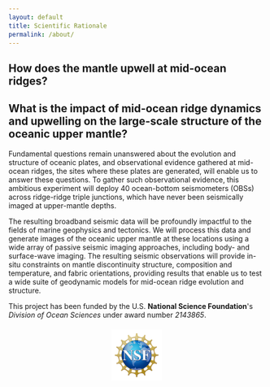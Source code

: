```yaml
---
layout: default
title: Scientific Rationale 
permalink: /about/
---
```

<style>
  header {
    background-color: #0077be !important;
    background-image: linear-gradient(120deg, #003973, #0077be, #00c6ff) !important;
  }
</style>

## How does the mantle upwell at mid-ocean ridges?
## What is the impact of mid-ocean ridge dynamics and upwelling on the large-scale structure of the oceanic upper mantle?

Fundamental questions remain unanswered about the evolution and structure of oceanic plates, and observational evidence gathered at mid-ocean ridges, the sites where these plates are generated, will enable us to answer these questions. To gather such observational evidence, this ambitious experiment will deploy 40 ocean-bottom seismometers (OBSs) across ridge-ridge triple junctions, which have never been seismically imaged at upper-mantle depths. 

The resulting broadband seismic data will be profoundly impactful to the fields of marine geophysics and tectonics. We will process this data and generate images of the oceanic upper mantle at these locations using a wide array of passive seismic imaging approaches, including body- and surface-wave imaging. The resulting seismic observations will provide in-situ constraints on mantle discontinuity structure, composition and temperature, and fabric orientations, providing results that enable us to test a wide suite of geodynamic models for mid-ocean ridge evolution and structure. 

This project has been funded by the U.S. **National Science Foundation**'s *Division of Ocean Sciences* under award number *2143865*. 

<img src="/assets/images/NSF_Official_logo_Med_Res_600ppi.png" alt="Map" style="max-width: 20%; height: auto; display: block; margin: 1.5em auto;" />


